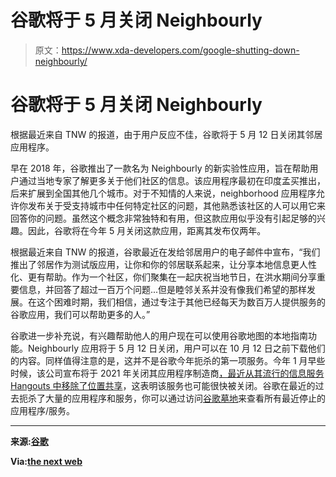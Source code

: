 # 谷歌将于 5 月关闭 Neighbourly

> 原文：<https://www.xda-developers.com/google-shutting-down-neighbourly/>

# 谷歌将于 5 月关闭 Neighbourly

根据最近来自 TNW 的报道，由于用户反应不佳，谷歌将于 5 月 12 日关闭其邻居应用程序。

早在 2018 年，谷歌推出了一款名为 Neighbourly 的新实验性应用，旨在帮助用户通过当地专家了解更多关于他们社区的信息。该应用程序最初在印度孟买推出，后来扩展到全国其他几个城市。对于不知情的人来说，neighborhood 应用程序允许你发布关于受支持城市中任何特定社区的问题，其他熟悉该社区的人可以用它来回答你的问题。虽然这个概念非常独特和有用，但这款应用似乎没有引起足够的兴趣。因此，谷歌将在今年 5 月关闭这款应用，距离其发布仅两年。

根据最近来自 TNW 的报道，谷歌最近在发给邻居用户的电子邮件中宣布，“我们推出了邻居作为测试版应用，让你和你的邻居联系起来，让分享本地信息更人性化、更有帮助。作为一个社区，你们聚集在一起庆祝当地节日，在洪水期间分享重要信息，并回答了超过一百万个问题...但是睦邻关系并没有像我们希望的那样发展。在这个困难时期，我们相信，通过专注于其他已经每天为数百万人提供服务的谷歌应用，我们可以帮助更多的人。”

谷歌进一步补充说，有兴趣帮助他人的用户现在可以使用谷歌地图的本地指南功能。Neighbourly 应用将于 5 月 12 日关闭，用户可以在 10 月 12 日之前下载他们的内容。同样值得注意的是，这并不是谷歌今年扼杀的第一项服务。今年 1 月早些时候，该公司宣布将于 2021 年关闭其应用程序制造商[，最近](https://www.xda-developers.com/google-app-maker-shut-down-2021/)[从其流行的信息服务 Hangouts 中移除了位置共享](https://www.xda-developers.com/google-hangouts-update-removes-location-sharing/)，这表明该服务也可能很快被关闭。谷歌在最近的过去扼杀了大量的应用程序和服务，你可以通过访问[谷歌墓地](https://killedbygoogle.com/)来查看所有最近停止的应用程序/服务。

* * *

**来源:[谷歌](https://support.google.com/neighbourly/answer/9756228?ref_topic=9757368)**

**Via:[the next web](https://thenextweb.com/google/2020/04/02/google-is-shutting-down-its-neighbourly-app/)**